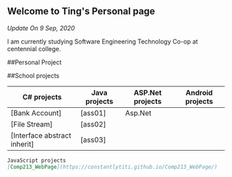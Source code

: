 ## Welcome to Ting's Personal page

<em>Update On 9 Sep, 2020</em>

I am currently studying Software Engineering Technology Co-op at centennial college. 

 
##Personal Project

##School projects

C# projects |  Java projects | ASP.Net projects| Android projects
---------------|--------------|--------------|----------
[Bank Account] | [ass01] | Asp.Net
[File Stream] |  [ass02] |
[Interface abstract inherit] |  [ass03] |


```markdown
JavaScript projects
[Comp213_WebPage](https://constantlytiti.github.io/Comp213_WebPage/)

```

